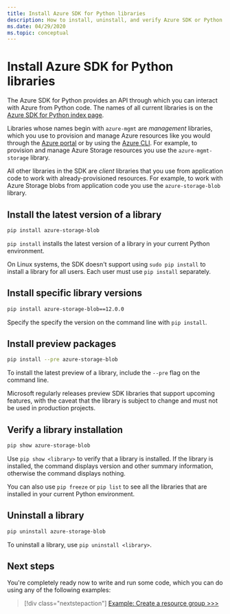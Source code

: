```yaml
---
title: Install Azure SDK for Python libraries
description: How to install, uninstall, and verify Azure SDK or Python libraries using pip. Includes details on installing specific versions and preview packages.
ms.date: 04/29/2020
ms.topic: conceptual
---
```


# Install Azure SDK for Python libraries

The Azure SDK for Python provides an API through which you can interact with Azure from Python code. The names of all current libraries is on the [Azure SDK for Python index page](https://azure.github.io/azure-sdk/releases/latest/all/python.html).

Libraries whose names begin with `azure-mgmt` are *management* libraries, which you use to provision and manage Azure resources like you would through the [Azure portal](https://portal.azure.com) or by using the [Azure CLI](/cli/azure/install-azure-cli). For example, to provision and manage Azure Storage resources you use the `azure-mgmt-storage` library.

All other libraries in the SDK are *client* libraries that you use from application code to work with already-provisioned resources. For example, to work with Azure Storage blobs from application code you use the `azure-storage-blob` library.

## Install the latest version of a library

```bash
pip install azure-storage-blob
```

`pip install` installs the latest version of a library in your current Python environment.

On Linux systems, the SDK doesn't support using `sudo pip install` to install a library for all users. Each user must use `pip install` separately.

## Install specific library versions

```bash
pip install azure-storage-blob==12.0.0
```

Specify the specify the version on the command line with `pip install`.

## Install preview packages

```bash
pip install --pre azure-storage-blob
```

To install the latest preview of a library, include the `--pre` flag on the command line.

Microsoft regularly releases preview SDK libraries that support upcoming features, with the caveat that the library is subject to change and must not be used in production projects.

## Verify a library installation

```bash
pip show azure-storage-blob
```

Use `pip show <library>` to verify that a library is installed. If the library is installed, the command displays version and other summary information, otherwise the command displays nothing.

You can also use `pip freeze` or `pip list` to see all the libraries that are installed in your current Python environment.

## Uninstall a library

```bash
pip uninstall azure-storage-blob
```

To uninstall a library, use `pip uninstall <library>`.

## Next steps

You're completely ready now to write and run some code, which you can do using any of the following examples:

> [!div class="nextstepaction"]
> [Example: Create a resource group >>>](azure-sdk-example-resource-group.md)
